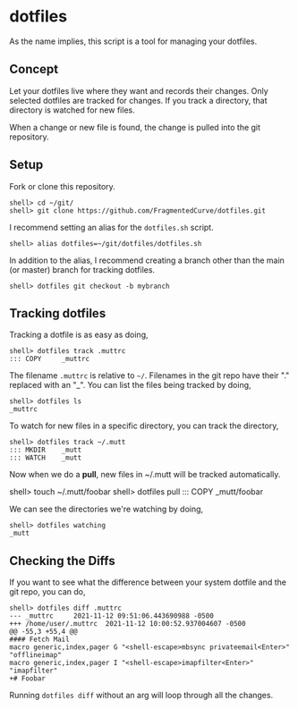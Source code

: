 # dotfiles

As the name implies, this script is a tool for managing your dotfiles.

## Concept

Let your dotfiles live where they want and records their changes. Only
selected dotfiles are tracked for changes. If you track a directory,
that directory is watched for new files.

When a change or new file is found, the change is pulled into the git
repository.

## Setup

Fork or clone this repository.

    shell> cd ~/git/
	shell> git clone https://github.com/FragmentedCurve/dotfiles.git

I recommend setting an alias for the `dotfiles.sh` script.

    shell> alias dotfiles=~/git/dotfiles/dotfiles.sh

In addition to the alias, I recommend creating a branch other than the
main (or master) branch for tracking dotfiles.

    shell> dotfiles git checkout -b mybranch

## Tracking dotfiles

Tracking a dotfile is as easy as doing,

    shell> dotfiles track .muttrc
	::: COPY     _muttrc

The filename `.muttrc` is relative to `~/`. Filenames in the git repo
have their "." replaced with an "_". You can list the files being
tracked by doing,

    shell> dotfiles ls
	_muttrc

To watch for new files in a specific directory, you can track the
directory,

    shell> dotfiles track ~/.mutt
	::: MKDIR    _mutt
    ::: WATCH    _mutt

Now when we do a **pull**, new files in ~/.mutt will be tracked
automatically.

   shell> touch ~/.mutt/foobar
   shell> dotfiles pull
   ::: COPY     _mutt/foobar

We can see the directories we're watching by doing,

    shell> dotfiles watching
	_mutt

## Checking the Diffs

If you want to see what the difference between your system dotfile and
the git repo, you can do,

    shell> dotfiles diff .muttrc
    --- _muttrc     2021-11-12 09:51:06.443690988 -0500
    +++ /home/user/.muttrc  2021-11-12 10:00:52.937004607 -0500
    @@ -55,3 +55,4 @@
    #### Fetch Mail
    macro generic,index,pager G "<shell-escape>mbsync privateemail<Enter>" "offlineimap"
    macro generic,index,pager I "<shell-escape>imapfilter<Enter>" "imapfilter"
    +# Foobar

Running `dotfiles diff` without an arg will loop through all the
changes.